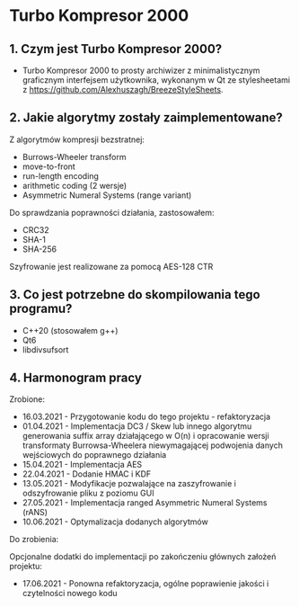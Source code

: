 # Turbo Kompresor 2000

## 1. Czym jest Turbo Kompresor 2000?
- Turbo Kompresor 2000 to prosty archiwizer z minimalistycznym graficznym interfejsem użytkownika, wykonanym w Qt ze stylesheetami z https://github.com/Alexhuszagh/BreezeStyleSheets.

## 2. Jakie algorytmy zostały zaimplementowane?
Z algorytmów kompresji bezstratnej:
- Burrows-Wheeler transform
- move-to-front
- run-length encoding
- arithmetic coding (2 wersje)
- Asymmetric Numeral Systems (range variant)

Do sprawdzania poprawności działania, zastosowałem:
- CRC32
- SHA-1
- SHA-256

Szyfrowanie jest realizowane za pomocą AES-128 CTR

## 3. Co jest potrzebne do skompilowania tego programu?
- C++20 (stosowałem g++)
- Qt6
- libdivsufsort

## 4. Harmonogram pracy
Zrobione:
- 16.03.2021 - Przygotowanie kodu do tego projektu - refaktoryzacja
- 01.04.2021 - Implementacja DC3 / Skew lub innego algorytmu generowania suffix array działającego w O(n) i opracowanie wersji transformaty Burrowsa-Wheelera niewymagającej podwojenia danych wejściowych do poprawnego działania
- 15.04.2021 - Implementacja AES
- 22.04.2021 - Dodanie HMAC i KDF
- 13.05.2021 - Modyfikacje pozwalające na zaszyfrowanie i odszyfrowanie pliku z poziomu GUI
- 27.05.2021 - Implementacja ranged Asymmetric Numeral Systems (rANS)
- 10.06.2021 - Optymalizacja dodanych algorytmów

Do zrobienia:

Opcjonalne dodatki do implementacji po zakończeniu głównych założeń projektu:
- 17.06.2021 - Ponowna refaktoryzacja, ogólne poprawienie jakości i czytelności nowego kodu
